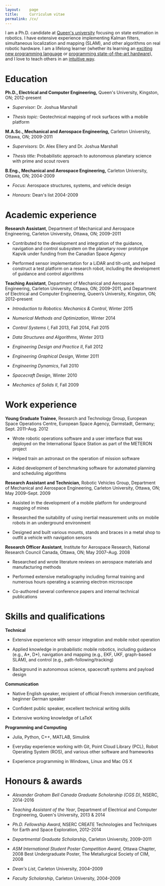 ```yaml
---
layout:    page
title:     Curriculum vitae
permalink: /cv/
---
```

I am a Ph.D. candidate at [Queen's university](http://www.queensu.ca) focusing on state estimation in robotics. I have extensive experience implementing Kalman filters, simultaneous localization and mapping (SLAM), and other algorithms on real robotic hardware. I am a lifelong learner (whether its learning an [exciting new programming language](http://julialang.org) or [programming state-of-the-art hardware](https://www.google.com/atap/project-tango/)), and I love to teach others in an [intuitive way](link/here).

# Education

**Ph.D., Electrical and Computer Engineering,** Queen's University, Kingston, ON; 2012-present

* *Supervisor:* Dr. Joshua Marshall

* *Thesis topic:* Geotechnical mapping of rock surfaces with a mobile platform

**M.A.Sc., Mechanical and Aerospace Engineering,** Carleton University, Ottawa, ON; 2009-2011

* *Supervisors:* Dr. Alex Ellery and Dr. Joshua Marshall

* *Thesis title:* Probabilistic approach to autonomous planetary science with prime and scout rovers

**B.Eng., Mechanical and Aerospace Engineering,** Carleton University, Ottawa, ON; 2004-2009

* *Focus:* Aerospace structures, systems, and vehicle design

* *Honours:* Dean's list 2004-2009

# Academic experience

**Research Assistant**, Department of Mechanical and Aerospace Engineering, Carleton University, Ottawa, ON; 2009–2011

* Contributed to the development and integration of the guidance, navigation and control subsystem on the planetary rover prototype Kapvik under funding from the Canadian Space Agency 

* Performed sensor implementation for a LiDAR and tilt-unit, and helped construct a test platform on a research robot, including the development of guidance and control algorithms 

**Teaching Assistant**, Department of Mechanical and Aerospace Engineering, Carleton University, Ottawa, ON; 2009–2011, and Department of Electrical and Computer Engineering, Queen’s University, Kingston, ON; 2012–present

* *Introduction to Robotics: Mechanics & Control*, Winter 2015

* *Numerical Methods and Optimization*, Winter 2014

* *Control Systems I*, Fall 2013, Fall 2014, Fall 2015

* *Data Structures and Algorithms*, Winter 2013

* *Engineering Design and Practice II*, Fall 2012 

* *Engineering Graphical Design*, Winter 2011 

* *Engineering Dynamics*, Fall 2010

* *Spacecraft Design*, Winter 2010

* *Mechanics of Solids II*, Fall 2009

# Work experience

**Young Graduate Trainee**, Research and Technology Group, European Space Operations Centre, European Space Agency, Darmstadt, Germany; Sept. 2011–Aug. 2012

* Wrote robotic operations software and a user interface that was deployed on the International Space Station as part of the METERON project

* Helped train an astronaut on the operation of mission software

* Aided development of benchmarking software for automated planning and scheduling algorithms

**Research Assistant and Technician**, Robotic Vehicles Group, Department of Mechanical and Aerospace Engineering, Carleton University, Ottawa, ON; May 2009–Sept. 2009

* Assisted in the development of a mobile platform for underground mapping of mines

* Researched the suitability of using inertial measurement units on mobile robots in an underground environment

* Designed and built various mounts, stands and braces in a metal shop to outfit a vehicle with navigation sensors

**Research Officer Assistant**, Institute for Aerospace Research, National Research Council Canada, Ottawa, ON; May 2007–Aug. 2008

* Researched and wrote literature reviews on aerospace materials and manufacturing methods

* Performed extensive metallography including formal training and numerous hours operating a scanning electron microscope

* Co-authored several conference papers and internal technical publications

# Skills and qualifications

**Technical**

* Extensive experience with sensor integration and mobile robot operation

* Applied knowledge in probabilistic mobile robotics, including guidance (e.g., A\*, D\*), navigation and mapping (e.g., EKF, UKF, graph-based SLAM), and control (e.g., path-following/tracking) 

* Background in autonomous science, spacecraft systems and payload design

**Communication**

* Native English speaker, recipient of official French immersion certificate, beginner German speaker 

* Confident public speaker, excellent technical writing skills

* Extensive working knowledge of LaTeX

**Programming and Computing**

* Julia, Python, C++, MATLAB, Simulink

* Everyday experience working with Git, Point Cloud Library (PCL), Robot Operating System (ROS), and various other software and frameworks

* Experience programming in Windows, Linux and Mac OS X

# Honours & awards

* *Alexander Graham Bell Canada Graduate Scholarship (CGS D)*, NSERC, 2014-2016

* *Teaching Assistant of the Year*, Department of Electrical and Computer Engineering, Queen's University, 2013 & 2014

* *Ph.D. Fellowship Award*, NSERC CREATE Technologies and Techniques for Earth and Space Exploration, 2012–2014

* *Departmental Graduate Scholarship*, Carleton University, 2009–2011

* *ASM International Student Poster Competition Award*, Ottawa Chapter, 2008 Best Undergraduate Poster, The Metallurgical Society of CIM, 2008

* *Dean's List*, Carleton University, 2004–2009

* *Faculty Scholarship*, Carleton University, 2004–2009
